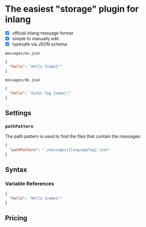# The easiest "storage" plugin for inlang

- [x] official inlang message format
- [x] simple to manually edit 
- [x] typesafe via JSON schema

`messages/en.json`

```json
{
  "hello": "Hello {name}!"
}
```

`messages/de.json`

```json
{
  "hello": "Guten Tag {name}!"
}
```

## Settings

### `pathPattern`

The path pattern is used to find the files that contain the messages. 


```json
{
  "pathPattern": "./messages/{languageTag}.json"
}
```


## Syntax

### Variable References

```json
{
  "hello": "Hello {name}!"
}
```

## Pricing 

<doc-dev-tool-pricing></doc-dev-tool-pricing>